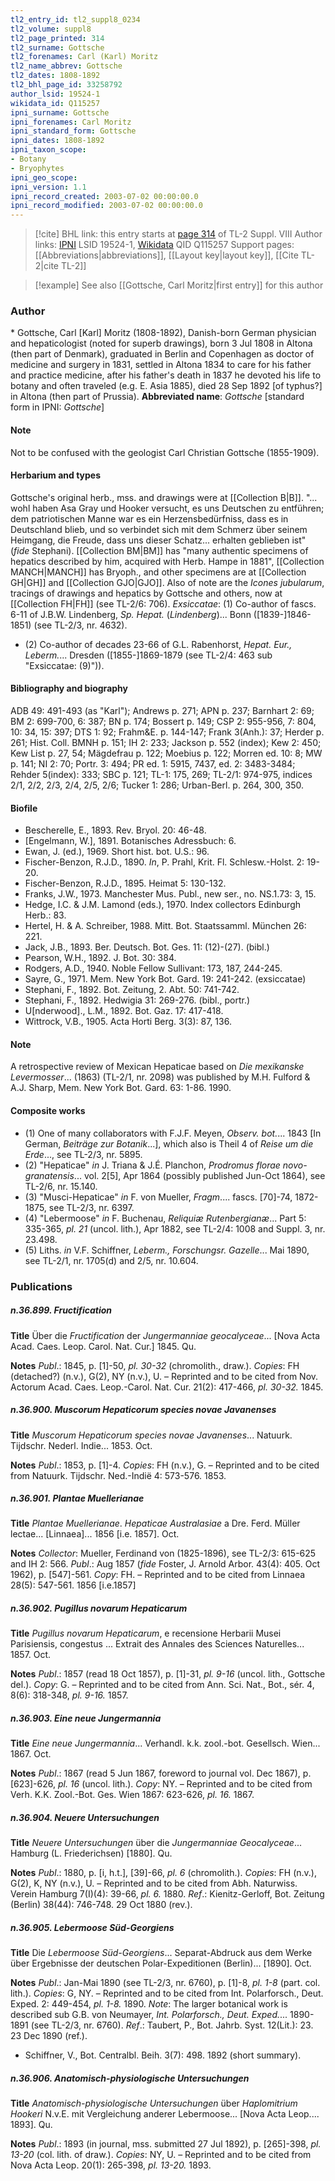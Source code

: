 ```yaml
---
tl2_entry_id: tl2_suppl8_0234
tl2_volume: suppl8
tl2_page_printed: 314
tl2_surname: Gottsche
tl2_forenames: Carl (Karl) Moritz
tl2_name_abbrev: Gottsche
tl2_dates: 1808-1892
tl2_bhl_page_id: 33258792
author_lsid: 19524-1
wikidata_id: Q115257
ipni_surname: Gottsche
ipni_forenames: Carl Moritz
ipni_standard_form: Gottsche
ipni_dates: 1808-1892
ipni_taxon_scope: 
- Botany
- Bryophytes
ipni_geo_scope: 
ipni_version: 1.1
ipni_record_created: 2003-07-02 00:00:00.0
ipni_record_modified: 2003-07-02 00:00:00.0
---
```


> [!cite] BHL link: this entry starts at [page 314](https://www.biodiversitylibrary.org/page/33258792) of TL-2 Suppl. VIII
> Author links: [IPNI](https://www.ipni.org/a/19524-1) LSID 19524-1, [Wikidata](https://www.wikidata.org/wiki/Q115257) QID Q115257
> Support pages: [[Abbreviations|abbreviations]], [[Layout key|layout key]], [[Cite TL-2|cite TL-2]]

> [!example] See also [[Gottsche, Carl Moritz|first entry]] for this author

### Author

\* Gottsche, Carl \[Karl\] Moritz (1808-1892), Danish-born German physician and hepaticologist (noted for superb drawings), born 3 Jul 1808 in Altona (then part of Denmark), graduated in Berlin and Copenhagen as doctor of medicine and surgery in 1831, settled in Altona 1834 to care for his father and practice medicine, after his father's death in 1837 he devoted his life to botany and often traveled (e.g. E. Asia 1885), died 28 Sep 1892 \[of typhus?\] in Altona (then part of Prussia). 
**Abbreviated name**: *Gottsche* \[standard form in IPNI: *Gottsche*\]

#### Note

Not to be confused with the geologist Carl Christian Gottsche (1855-1909).

#### Herbarium and types

Gottsche's original herb., mss. and drawings were at [[Collection B|B]]. "... wohl haben Asa Gray und Hooker versucht, es uns Deutschen zu entführen; dem patriotischen Manne war es ein Herzensbedürfniss, dass es in Deutschland blieb, und so verbindet sich mit dem Schmerz über seinem Heimgang, die Freude, dass uns dieser Schatz... erhalten geblieben ist" (*fide* Stephani). [[Collection BM|BM]] has "many authentic specimens of hepatics described by him, acquired with Herb. Hampe in 1881", [[Collection MANCH|MANCH]] has Bryoph., and other specimens are at [[Collection GH|GH]] and [[Collection GJO|GJO]]. Also of note are the *Icones jubularum*, tracings of drawings and hepatics by Gottsche and others, now at [[Collection FH|FH]] (see TL-2/6: 706).
*Exsiccatae*: (1) Co-author of fascs. 6-11 of J.B.W. Lindenberg, *Sp. Hepat.* (*Lindenberg*)... Bonn (\[1839-\]1846-1851) (see TL-2/3, nr. 4632).
- (2) Co-author of decades 23-66 of G.L. Rabenhorst, *Hepat. Eur., Leberm.*... Dresden (\[1855-\]1869-1879 (see TL-2/4: 463 sub "Exsiccatae: (9)")).

#### Bibliography and biography

ADB 49: 491-493 (as "Karl"); Andrews p. 271; APN p. 237; Barnhart 2: 69; BM 2: 699-700, 6: 387; BN p. 174; Bossert p. 149; CSP 2: 955-956, 7: 804, 10: 34, 15: 397; DTS 1: 92; Frahm&E. p. 144-147; Frank 3(Anh.): 37; Herder p. 261; Hist. Coll. BMNH p. 151; IH 2: 233; Jackson p. 552 (index); Kew 2: 450; Kew List p. 27, 54; Mägdefrau p. 122; Moebius p. 122; Morren ed. 10: 8; MW p. 141; NI 2: 70; Portr. 3: 494; PR ed. 1: 5915, 7437, ed. 2: 3483-3484; Rehder 5(index): 333; SBC p. 121; TL-1: 175, 269; TL-2/1: 974-975, indices 2/1, 2/2, 2/3, 2/4, 2/5, 2/6; Tucker 1: 286; Urban-Berl. p. 264, 300, 350.

#### Biofile

- Bescherelle, E., 1893. Rev. Bryol. 20: 46-48.
- \[Engelmann, W.\], 1891. Botanisches Adressbuch: 6.
- Ewan, J. (ed.), 1969. Short hist. bot. U.S.: 96.
- Fischer-Benzon, R.J.D., 1890. *In*, P. Prahl, Krit. Fl. Schlesw.-Holst. 2: 19-20.
- Fischer-Benzon, R.J.D., 1895. Heimat 5: 130-132.
- Franks, J.W., 1973. Manchester Mus. Publ., new ser., no. NS.1.73: 3, 15.
- Hedge, I.C. & J.M. Lamond (eds.), 1970. Index collectors Edinburgh Herb.: 83.
- Hertel, H. & A. Schreiber, 1988. Mitt. Bot. Staatssamml. München 26: 221.
- Jack, J.B., 1893. Ber. Deutsch. Bot. Ges. 11: (12)-(27). (bibl.)
- Pearson, W.H., 1892. J. Bot. 30: 384.
- Rodgers, A.D., 1940. Noble Fellow Sullivant: 173, 187, 244-245.
- Sayre, G., 1971. Mem. New York Bot. Gard. 19: 241-242. (exsiccatae)
- Stephani, F., 1892. Bot. Zeitung, 2. Abt. 50: 741-742.
- Stephani, F., 1892. Hedwigia 31: 269-276. (bibl., portr.)
- U\[nderwood\]., L.M., 1892. Bot. Gaz. 17: 417-418.
- Wittrock, V.B., 1905. Acta Horti Berg. 3(3): 87, 136.

#### Note

A retrospective review of Mexican Hepaticae based on *Die mexikanske Levermosser*... (1863) (TL-2/1, nr. 2098) was published by M.H. Fulford & A.J. Sharp, Mem. New York Bot. Gard. 63: 1-86. 1990.

#### Composite works

- (1) One of many collaborators with F.J.F. Meyen, *Observ. bot.*... 1843 \[In German, *Beiträge zur Botanik*...\], which also is Theil 4 of *Reise um die Erde*..., see TL-2/3, nr. 5895.
- (2) "Hepaticae" *in* J. Triana & J.É. Planchon, *Prodromus florae novo-granatensis*... vol. 2\[5\], Apr 1864 (possibly published Jun-Oct 1864), see TL-2/6, nr. 15.140.
- (3) "Musci-Hepaticae" *in* F. von Mueller, *Fragm*.... fascs. \[70\]-74, 1872-1875, see TL-2/3, nr. 6397.
- (4) "Lebermoose" *in* F. Buchenau, *Reliquiæ Rutenbergianæ*... Part 5: 335-365, *pl. 21* (uncol. lith.), Apr 1882, see TL-2/4: 1008 and Suppl. 3, nr. 23.498.
- (5) Liths. *in* V.F. Schiffner, *Leberm., Forschungsr. Gazelle*... Mai 1890, see TL-2/1, nr. 1705(d) and 2/5, nr. 10.604.

### Publications

##### n.36.899. Fructification

**Title**
Über die *Fructification* der *Jungermanniae geocalyceae*... \[Nova Acta Acad. Caes. Leop. Carol. Nat. Cur.\] 1845. Qu.

**Notes**
*Publ*.: 1845, p. \[1\]-50, *pl. 30-32* (chromolith., draw.). *Copies*: FH (detached?) (n.v.), G(2), NY (n.v.), U. – Reprinted and to be cited from Nov. Actorum Acad. Caes. Leop.-Carol. Nat. Cur. 21(2): 417-466, *pl. 30-32.* 1845.

##### n.36.900. Muscorum Hepaticorum species novae Javanenses

**Title**
*Muscorum Hepaticorum species novae Javanenses*... Natuurk. Tijdschr. Nederl. Indie... 1853. Oct.

**Notes**
*Publ*.: 1853, p. \[1\]-4. *Copies*: FH (n.v.), G. – Reprinted and to be cited from Natuurk. Tijdschr. Ned.-Indië 4: 573-576. 1853.

##### n.36.901. Plantae Muellerianae

**Title**
*Plantae Muellerianae*. *Hepaticae Australasiae* a Dre. Ferd. Müller lectae... \[Linnaea\]... 1856 \[i.e. 1857\]. Oct.

**Notes**
*Collector*: Mueller, Ferdinand von (1825-1896), see TL-2/3: 615-625 and IH 2: 566.
*Publ*.: Aug 1857 (*fide* Foster, J. Arnold Arbor. 43(4): 405. Oct 1962), p. \[547\]-561. *Copy*: FH. – Reprinted and to be cited from Linnaea 28(5): 547-561. 1856 \[i.e.1857\]

##### n.36.902. Pugillus novarum Hepaticarum

**Title**
*Pugillus novarum Hepaticarum*, e recensione Herbarii Musei Parisiensis, congestus ... Extrait des Annales des Sciences Naturelles... 1857. Oct.

**Notes**
*Publ*.: 1857 (read 18 Oct 1857), p. \[1\]-31, *pl. 9-16* (uncol. lith., Gottsche del.). *Copy*: G. – Reprinted and to be cited from Ann. Sci. Nat., Bot., sér. 4, 8(6): 318-348, *pl. 9-16.* 1857.

##### n.36.903. Eine neue Jungermannia

**Title**
*Eine neue Jungermannia*... Verhandl. k.k. zool.-bot. Gesellsch. Wien... 1867. Oct.

**Notes**
*Publ*.: 1867 (read 5 Jun 1867, foreword to journal vol. Dec 1867), p. \[623\]-626, *pl. 16* (uncol. lith.). *Copy*: NY. – Reprinted and to be cited from Verh. K.K. Zool.-Bot. Ges. Wien 1867: 623-626, *pl. 16.* 1867.

##### n.36.904. Neuere Untersuchungen

**Title**
*Neuere Untersuchungen* über die *Jungermanniae Geocalyceae*... Hamburg (L. Friederichsen) \[1880\]. Qu.

**Notes**
*Publ*.: 1880, p. \[i, h.t.\], \[39\]-66, *pl. 6* (chromolith.). *Copies*: FH (n.v.), G(2), K, NY (n.v.), U. – Reprinted and to be cited from Abh. Naturwiss. Verein Hamburg 7(I)(4): 39-66, *pl. 6.* 1880.
*Ref*.: Kienitz-Gerloff, Bot. Zeitung (Berlin) 38(44): 746-748. 29 Oct 1880 (rev.).

##### n.36.905. Lebermoose Süd-Georgiens

**Title**
Die *Lebermoose Süd-Georgiens*... Separat-Abdruck aus dem Werke über Ergebnisse der deutschen Polar-Expeditionen (Berlin)... \[1890\]. Oct.

**Notes**
*Publ*.: Jan-Mai 1890 (see TL-2/3, nr. 6760), p. \[1\]-8, *pl. 1-8* (part. col. lith.). *Copies*: G, NY. – Reprinted and to be cited from Int. Polarforsch., Deut. Exped. 2: 449-454, *pl. 1-8.* 1890.
*Note*: The larger botanical work is described sub G.B. von Neumayer, *Int. Polarforsch., Deut. Exped.*... 1890-1891 (see TL-2/3, nr. 6760).
*Ref*.: Taubert, P., Bot. Jahrb. Syst. 12(Lit.): 23. 23 Dec 1890 (ref.).
- Schiffner, V., Bot. Centralbl. Beih. 3(7): 498. 1892 (short summary).

##### n.36.906. Anatomisch-physiologische Untersuchungen

**Title**
*Anatomisch-physiologische Untersuchungen* über *Haplomitrium Hookeri* N.v.E. mit Vergleichung anderer Lebermoose... \[Nova Acta Leop.... 1893\]. Qu.

**Notes**
*Publ*.: 1893 (in journal, mss. submitted 27 Jul 1892), p. \[265\]-398, *pl. 13-20* (col. lith. of draw.). *Copies*: NY, U. – Reprinted and to be cited from Nova Acta Leop. 20(1): 265-398, *pl. 13-20.* 1893.

